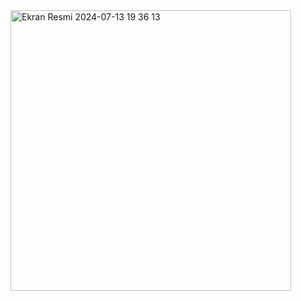 <img width="449" alt="Ekran Resmi 2024-07-13 19 36 13" src="https://github.com/user-attachments/assets/875a6b3d-e150-4d6f-9db6-c9070cde53ad">

